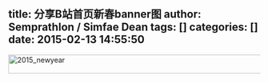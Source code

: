 title: 分享B站首页新春banner图
author: Semprathlon / Simfae Dean
tags: []
categories: []
date: 2015-02-13 14:55:50
---
<a href="http://semprathlon.net/blog/blog/uploads/2015/02/2015_newyear.jpg"><img class="alignnone size-large wp-image-70" src="http://semprathlon.net/blog/blog/uploads/2015/02/2015_newyear-1024x62.jpg" alt="2015_newyear" width="625" height="38" /></a>